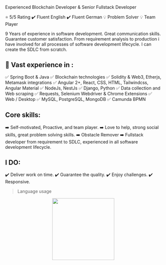 Experienced Blockchain Developer & Senior Fullstack Developer  

⭐ 5/5 Rating ✔️ Fluent English ✔️ Fluent German 💡 Problem Solver 💡 Team Player

9 Years of experience in software development. Great communication skills. Guarantee customer satisfaction. From requirement analysis to production i have involved for all processes of software development lifecycle. I can create the SDLC from scratch.

🚀 Vast experience in :
---------------------------
✅ Spring Boot & Java
✅ Blockchain technologies
✅ Solidity & Web3, Etherjs, Metamask integrations
✅ Angular 2+, React, CSS, HTML, Tailwindcss, Angular Material
✅ NodeJs, NestJs
✅ Django, Python
✅ Data collection and Web scraping
✅ Requests, Selenium Webdriver & Chrome Extensions
✅ Web / Desktop
✅ MySQL, PostgreSQL, MongoDB
✅ Camunda BPMN


Core skills:
---------------------------
➡️ Self-motivated, Proactive, and team player.
➡️ Love to help, strong social skills, great problem solving skills.
➡️ Obstacle Remover
➡️ Fullstack developer from requirement to SDLC, experienced in all software development lifecycle.

I DO:
---------------------------
✔️ Deliver work on time.
✔️ Guarantee the quality.
✔️ Enjoy challenges.
✔️ Responsive.

> Language usage

<div align="center">
    <img height="200px" src="https://github-readme-stats-api-holic-x.vercel.app/api/top-langs/?username=karaoglan&theme=gruvbox_light&layout=compact"/>
</div>

